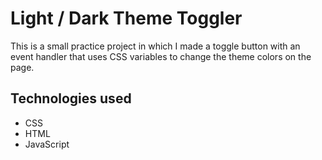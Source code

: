 # Light / Dark Theme Toggler

This is a small practice project in which I made a toggle button with an event handler that uses CSS variables to change the theme colors on the page.

## Technologies used

- CSS
- HTML
- JavaScript
